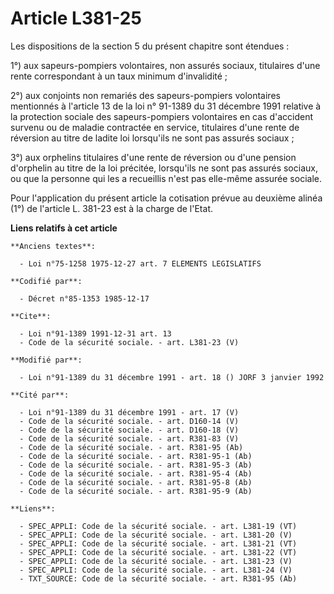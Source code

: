 # Article L381-25

Les dispositions de la section 5 du présent chapitre sont étendues : 

1°) aux sapeurs-pompiers volontaires, non assurés sociaux, titulaires d'une rente correspondant à un taux minimum
d'invalidité ;

2°) aux conjoints non remariés des sapeurs-pompiers volontaires mentionnés à l'article 13 de la loi n° 91-1389 du 31 décembre
1991 relative à la protection sociale des sapeurs-pompiers volontaires en cas d'accident survenu ou de maladie contractée en
service, titulaires d'une rente de réversion au titre de ladite loi lorsqu'ils ne sont pas assurés sociaux ; 

3°) aux orphelins titulaires d'une rente de réversion ou d'une pension d'orphelin au titre de la loi précitée, lorsqu'ils ne
sont pas assurés sociaux, ou que la personne qui les a recueillis n'est pas elle-même assurée sociale. 

Pour l'application du présent article la cotisation prévue au deuxième alinéa (1°) de l'article L. 381-23 est à la charge de
l'Etat.

**Liens relatifs à cet article**

	**Anciens textes**:

	  - Loi n°75-1258 1975-12-27 art. 7 ELEMENTS LEGISLATIFS

	**Codifié par**:

	  - Décret n°85-1353 1985-12-17

	**Cite**:

	  - Loi n°91-1389 1991-12-31 art. 13
	  - Code de la sécurité sociale. - art. L381-23 (V)

	**Modifié par**:

	  - Loi n°91-1389 du 31 décembre 1991 - art. 18 () JORF 3 janvier 1992

	**Cité par**:

	  - Loi n°91-1389 du 31 décembre 1991 - art. 17 (V)
	  - Code de la sécurité sociale. - art. D160-14 (V)
	  - Code de la sécurité sociale. - art. D160-18 (V)
	  - Code de la sécurité sociale. - art. R381-83 (V)
	  - Code de la sécurité sociale. - art. R381-95 (Ab)
	  - Code de la sécurité sociale. - art. R381-95-1 (Ab)
	  - Code de la sécurité sociale. - art. R381-95-3 (Ab)
	  - Code de la sécurité sociale. - art. R381-95-4 (Ab)
	  - Code de la sécurité sociale. - art. R381-95-8 (Ab)
	  - Code de la sécurité sociale. - art. R381-95-9 (Ab)

	**Liens**:

	  - SPEC_APPLI: Code de la sécurité sociale. - art. L381-19 (VT)
	  - SPEC_APPLI: Code de la sécurité sociale. - art. L381-20 (V)
	  - SPEC_APPLI: Code de la sécurité sociale. - art. L381-21 (VT)
	  - SPEC_APPLI: Code de la sécurité sociale. - art. L381-22 (VT)
	  - SPEC_APPLI: Code de la sécurité sociale. - art. L381-23 (V)
	  - SPEC_APPLI: Code de la sécurité sociale. - art. L381-24 (V)
	  - TXT_SOURCE: Code de la sécurité sociale. - art. R381-95 (Ab)
